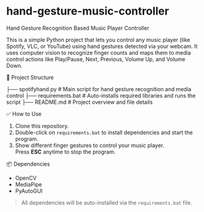 # hand-gesture-music-controller
Hand Gesture Recognition Based Music Player Controller 

This is a simple Python project that lets you control any music player (like Spotify, VLC, or YouTube) using hand gestures detected via your webcam. 
It uses computer vision to recognize finger counts and maps them to media control actions like Play/Pause, Next, Previous, Volume Up, and Volume Down.

📂 Project Structure

├── spotifyhand.py     # Main script for hand gesture recognition and media control
├── requirements.bat   # Auto-installs required libraries and runs the script
├── README.md          # Project overview and file details


✅ How to Use  
1. Clone this repository.  
2. Double-click on `requirements.bat` to install dependencies and start the program.  
3. Show different finger gestures to control your music player.  
Press **ESC** anytime to stop the program.  

📦 Dependencies  
- OpenCV  
- MediaPipe  
- PyAutoGUI  

> All dependencies will be auto-installed via the `requirements.bat` file.
